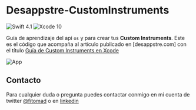# Desappstre-CustomInstruments
![Swift 4.1](https://img.shields.io/badge/Swift-4.2-orange.svg) ![Xcode 10](https://img.shields.io/badge/Xcode-10-blue.svg)

Guía de aprendizaje del api `os` y para crear tus **Custom Instruments**. Este es el código que acompaña al artículo publicado en [desappstre.com] con el título [Guía de Custom Instruments en Xcode](http://desappstre.com/how-to-custom-instruments-xcode)

![App]()

## Contacto

Para cualquier duda o pregunta puedes contactar conmigo en mi cuenta de twitter [@fitomad](https://twitter.com/fitomad) o en [linkedin](https://www.linkedin.com/in/adolfo-vera/)


